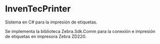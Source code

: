 # InvenTecPrinter
Sistema en C# para la impresión de etiquetas.

Se implementa la biblioteca Zebra.Sdk.Comm para la conexión e impresión de etiquetas en impresora Zebra ZD220.
